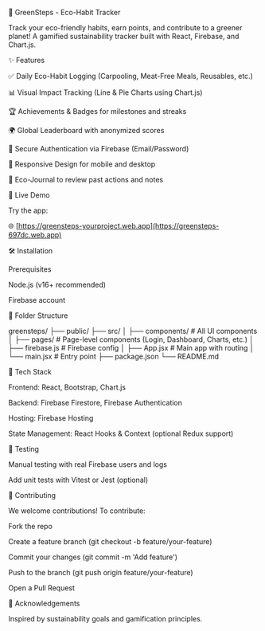 🌱 GreenSteps - Eco-Habit Tracker

Track your eco-friendly habits, earn points, and contribute to a greener planet!
A gamified sustainability tracker built with React, Firebase, and Chart.js.

✨ Features

✅ Daily Eco-Habit Logging (Carpooling, Meat-Free Meals, Reusables, etc.)

📊 Visual Impact Tracking (Line & Pie Charts using Chart.js)

🏆 Achievements & Badges for milestones and streaks

🌍 Global Leaderboard with anonymized scores

🔐 Secure Authentication via Firebase (Email/Password)

📱 Responsive Design for mobile and desktop

🔎 Eco-Journal to review past actions and notes

🚀 Live Demo

Try the app:

🌐 [https://greensteps-yourproject.web.app](https://greensteps-697dc.web.app)


🛠️ Installation

Prerequisites

Node.js (v16+ recommended)

Firebase account

📂 Folder Structure

greensteps/
├── public/
├── src/
│   ├── components/     # All UI components
│   ├── pages/          # Page-level components (Login, Dashboard, Charts, etc.)
│   ├── firebase.js     # Firebase config
│   ├── App.jsx         # Main app with routing
│   └── main.jsx        # Entry point
├── package.json
└── README.md

🧠 Tech Stack

Frontend: React, Bootstrap, Chart.js

Backend: Firebase Firestore, Firebase Authentication

Hosting: Firebase Hosting

State Management: React Hooks & Context (optional Redux support)

🧪 Testing

Manual testing with real Firebase users and logs

Add unit tests with Vitest or Jest (optional)

🙌 Contributing

We welcome contributions!
To contribute:

Fork the repo

Create a feature branch (git checkout -b feature/your-feature)

Commit your changes (git commit -m 'Add feature')

Push to the branch (git push origin feature/your-feature)

Open a Pull Request

💚 Acknowledgements

Inspired by sustainability goals and gamification principles.








